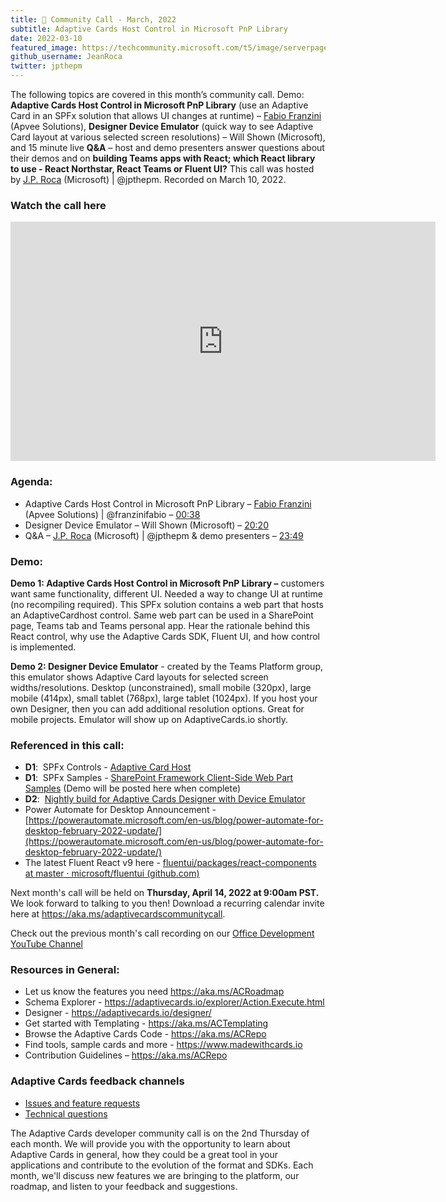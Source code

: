 ```yaml
---
title: 📣 Community Call - March, 2022
subtitle: Adaptive Cards Host Control in Microsoft PnP Library
date: 2022-03-10
featured_image: https://techcommunity.microsoft.com/t5/image/serverpage/image-id/356326i03254E96BDFD72C2/image-size/large?v=v2&px=999
github_username: JeanRoca
twitter: jpthepm
---
```


The following topics are covered in this month’s community call. Demo: **Adaptive Cards Host Control in Microsoft PnP Library** (use an Adaptive Card in an SPFx solution that allows UI changes at runtime) – [Fabio Franzini](http://twitter.com/franzinifabio) (Apvee Solutions), **Designer Device Emulator** (quick way to see Adaptive Card layout at various selected screen resolutions) – Will Shown (Microsoft), and 15 minute live **Q&A** – host and demo presenters answer questions about their demos and on **building Teams apps with React; which React library to use - React Northstar, React Teams or Fluent UI?** This call was hosted by [J.P. Roca](http://twitter.com/jpthepm) (Microsoft) | @jpthepm. Recorded on March 10, 2022.

### Watch the call here

<iframe width="680" height="383" src="https://www.youtube.com/embed/k5kNBgevDBM" title="Community Call March 2022 video" frameborder="0" allow="accelerometer; autoplay; clipboard-write; encrypted-media; gyroscope; picture-in-picture" allowfullscreen></iframe>

### Agenda:
- Adaptive Cards Host Control in Microsoft PnP Library – [Fabio Franzini](http://twitter.com/franzinifabio) (Apvee Solutions) | @franzinifabio – [00:38](https://youtu.be/k5kNBgevDBM?t=38)
- Designer Device Emulator – Will Shown (Microsoft) – [20:20](https://youtu.be/k5kNBgevDBM?t=1220)
- Q&A – [J.P. Roca](http://twitter.com/jpthepm) (Microsoft) | @jpthepm & demo presenters – [23:49](https://youtu.be/k5kNBgevDBM?t=1429)

### Demo:
**Demo 1: Adaptive Cards Host Control in Microsoft PnP Library –** customers want same functionality, different UI. Needed a way to change UI at runtime (no recompiling required). This SPFx solution contains a web part that hosts an AdaptiveCardhost control. Same web part can be used in a SharePoint page, Teams tab and Teams personal app. Hear the rationale behind this React control, why use the Adaptive Cards SDK, Fluent UI, and how control is implemented.

**Demo 2: Designer Device Emulator** - created by the Teams Platform group, this emulator shows Adaptive Card layouts for selected screen widths/resolutions. Desktop (unconstrained), small mobile (320px), large mobile (414px), small tablet (768px), large tablet (1024px). If you host your own Designer, then you can add additional resolution options. Great for mobile projects. Emulator will show up on AdaptiveCards.io shortly.

### Referenced in this call:
- **D1**:  SPFx Controls - [Adaptive Card Host](https://pnp.github.io/sp-dev-fx-controls-react/controls/AdaptiveCardHost/) 
- **D1**:  SPFx Samples - [SharePoint Framework Client-Side Web Part Samples](https://pnp.github.io/sp-dev-fx-webparts/) (Demo will be posted here when complete) 
- **D2**:  [Nightly build for Adaptive Cards Designer with Device Emulator](https://adaptivecardsci.z5.web.core.windows.net/designer) 
- Power Automate for Desktop Announcement - [https://powerautomate.microsoft.com/en-us/blog/power-automate-for-desktop-february-2022-update/](https://powerautomate.microsoft.com/en-us/blog/power-automate-for-desktop-february-2022-update/)
- The latest Fluent React v9 here - [fluentui/packages/react-components at master · microsoft/fluentui (github.com)](https://github.com/microsoft/fluentui/tree/master/packages/react-components#readme)

Next month's call will be held on **Thursday, April 14, 2022 at 9:00am PST.** We look forward to talking to you then! Download a recurring calendar invite here at <https://aka.ms/adaptivecardscommunitycall>.

Check out the previous month's call recording on our [Office Development YouTube Channel](https://www.youtube.com/channel/UCV_6HOhwxYLXAGd-JOqKPoQ)

### Resources in General: 
- Let us know the features you need    https://aka.ms/ACRoadmap
- Schema Explorer - https://adaptivecards.io/explorer/Action.Execute.html
- Designer - https://adaptivecards.io/designer/ 
- Get started with Templating - https://aka.ms/ACTemplating
- Browse the Adaptive Cards Code - https://aka.ms/ACRepo
- Find tools, sample cards and more - https://www.madewithcards.io
- Contribution Guidelines – https://aka.ms/ACRepo 

### Adaptive Cards feedback channels

-   [Issues and feature requests](https://github.com/Microsoft/AdaptiveCards/issues)
-   [Technical questions](https://stackoverflow.com/questions/tagged/adaptive-cards)

The Adaptive Cards developer community call is on the 2nd Thursday of each month. We will provide you with the opportunity to learn about Adaptive Cards in general, how they could be a great tool in your applications and contribute to the evolution of the format and SDKs. Each month, we'll discuss new features we are bringing to the platform, our roadmap, and listen to your feedback and suggestions.